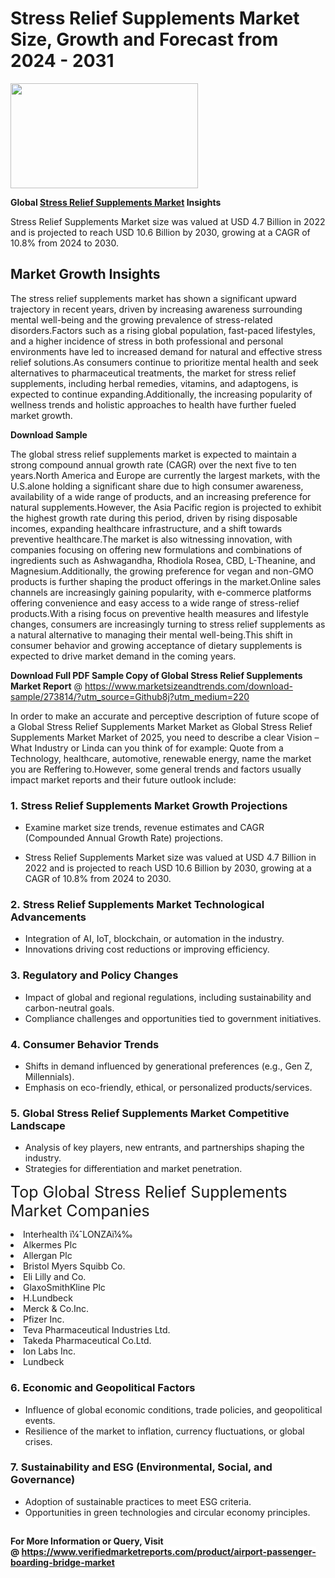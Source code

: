 <H1>Stress Relief Supplements Market Size, Growth and Forecast from 2024 - 2031</H1><img class="aligncenter size-medium wp-image-584254" src="https://thirdeyenews.in/wp-content/uploads/2024/09/Global-Market-Research-300x168.jpeg" alt="" width="300" height="168" /><p><strong>Global&nbsp;<a href="https://www.marketsizeandtrends.com/download-sample/273814/?utm_source=Github8j?utm_medium=220">Stress Relief Supplements Market</a> Insights</strong></p><p>Stress Relief Supplements Market size was valued at USD 4.7 Billion in 2022 and is projected to reach USD 10.6 Billion by 2030, growing at a CAGR of 10.8% from 2024 to 2030.</p><p><h2>Market Growth Insights</h2> <p>The stress relief supplements market has shown a significant upward trajectory in recent years, driven by increasing awareness surrounding mental well-being and the growing prevalence of stress-related disorders.Factors such as a rising global population, fast-paced lifestyles, and a higher incidence of stress in both professional and personal environments have led to increased demand for natural and effective stress relief solutions.As consumers continue to prioritize mental health and seek alternatives to pharmaceutical treatments, the market for stress relief supplements, including herbal remedies, vitamins, and adaptogens, is expected to continue expanding.Additionally, the increasing popularity of wellness trends and holistic approaches to health have further fueled market growth.</p> <p><strong>Download Sample</strong></p> <p>The global stress relief supplements market is expected to maintain a strong compound annual growth rate (CAGR) over the next five to ten years.North America and Europe are currently the largest markets, with the U.S.alone holding a significant share due to high consumer awareness, availability of a wide range of products, and an increasing preference for natural supplements.However, the Asia Pacific region is projected to exhibit the highest growth rate during this period, driven by rising disposable incomes, expanding healthcare infrastructure, and a shift towards preventive healthcare.The market is also witnessing innovation, with companies focusing on offering new formulations and combinations of ingredients such as Ashwagandha, Rhodiola Rosea, CBD, L-Theanine, and Magnesium.Additionally, the growing preference for vegan and non-GMO products is further shaping the product offerings in the market.Online sales channels are increasingly gaining popularity, with e-commerce platforms offering convenience and easy access to a wide range of stress-relief products.With a rising focus on preventive health measures and lifestyle changes, consumers are increasingly turning to stress relief supplements as a natural alternative to managing their mental well-being.This shift in consumer behavior and growing acceptance of dietary supplements is expected to drive market demand in the coming years.</p> <p><span class=""><strong>Download Full PDF Sample Copy of Global Stress Relief Supplements Market Report</strong> @ <a href="https://www.marketsizeandtrends.com/download-sample/273814/?utm_source=Github8j?utm_medium=220" target="_blank">https://www.marketsizeandtrends.com/download-sample/273814/?utm_source=Github8j?utm_medium=220</a></span></p><p>In order to make an accurate and perceptive description of future scope of a Global&nbsp;Stress Relief Supplements Market Market as Global&nbsp;Stress Relief Supplements Market Market of 2025, you need to describe a clear Vision &ndash; What Industry or Linda can you think of for example: Quote from a Technology, healthcare, automotive, renewable energy, name the market you are Reffering to.However, some general trends and factors usually impact market reports and their future outlook include:</p><h3>1.&nbsp;<strong>Stress Relief Supplements Market Growth Projections</strong></h3><ul><li>Examine market size trends, revenue estimates and CAGR (Compounded Annual Growth Rate) projections.</li><li><p>Stress Relief Supplements Market size was valued at USD 4.7 Billion in 2022 and is projected to reach USD 10.6 Billion by 2030, growing at a CAGR of 10.8% from 2024 to 2030.</p></li></ul><h3>2.&nbsp;<strong>Stress Relief Supplements Market Technological Advancements</strong></h3><ul><li>Integration of AI, IoT, blockchain, or automation in the industry.</li><li>Innovations driving cost reductions or improving efficiency.</li></ul><h3>3.&nbsp;<strong>Regulatory and Policy Changes</strong></h3><ul><li>Impact of global and regional regulations, including sustainability and carbon-neutral goals.</li><li>Compliance challenges and opportunities tied to government initiatives.</li></ul><h3>4.&nbsp;<strong>Consumer Behavior Trends</strong></h3><ul><li>Shifts in demand influenced by generational preferences (e.g., Gen Z, Millennials).</li><li>Emphasis on eco-friendly, ethical, or personalized products/services.</li></ul><h3>5.&nbsp;<strong>Global Stress Relief Supplements Market Competitive Landscape</strong></h3><ul><li>Analysis of key players, new entrants, and partnerships shaping the industry.</li><li>Strategies for differentiation and market penetration.</li></ul><p data-pm-slice="1 1 []"><span style="color: inherit; font-family: inherit; font-size: 25px;">Top Global Stress Relief Supplements Market Companies</span></p><div class="" data-test-id=""><p><li>Interhealth ï¼ˆLONZAï¼‰</li><li> Alkermes Plc</li><li> Allergan Plc</li><li> Bristol Myers Squibb Co.</li><li> Eli Lilly and Co.</li><li> GlaxoSmithKline Plc</li><li> H.Lundbeck</li><li> Merck & Co.Inc.</li><li> Pfizer Inc.</li><li> Teva Pharmaceutical Industries Ltd.</li><li> Takeda Pharmaceutical Co.Ltd.</li><li> Ion Labs Inc.</li><li> Lundbeck</li></p></div><h3>6.&nbsp;<strong>Economic and Geopolitical Factors</strong></h3><ul><li>Influence of global economic conditions, trade policies, and geopolitical events.</li><li>Resilience of the market to inflation, currency fluctuations, or global crises.</li></ul><h3>7.&nbsp;<strong>Sustainability and ESG (Environmental, Social, and Governance)</strong></h3><ul><li>Adoption of sustainable practices to meet ESG criteria.</li><li>Opportunities in green technologies and circular economy principles.</li></ul><h2><strong style="font-size: 14px;">For More Information or Query, Visit @&nbsp;</strong><a style="background-color: #ffffff; font-size: 14px;" href="https://www.marketsizeandtrends.com/report/stress-relief-supplements-market/" target="_blank">https://www.verifiedmarketreports.com/product/airport-passenger-boarding-bridge-market</a></h2>